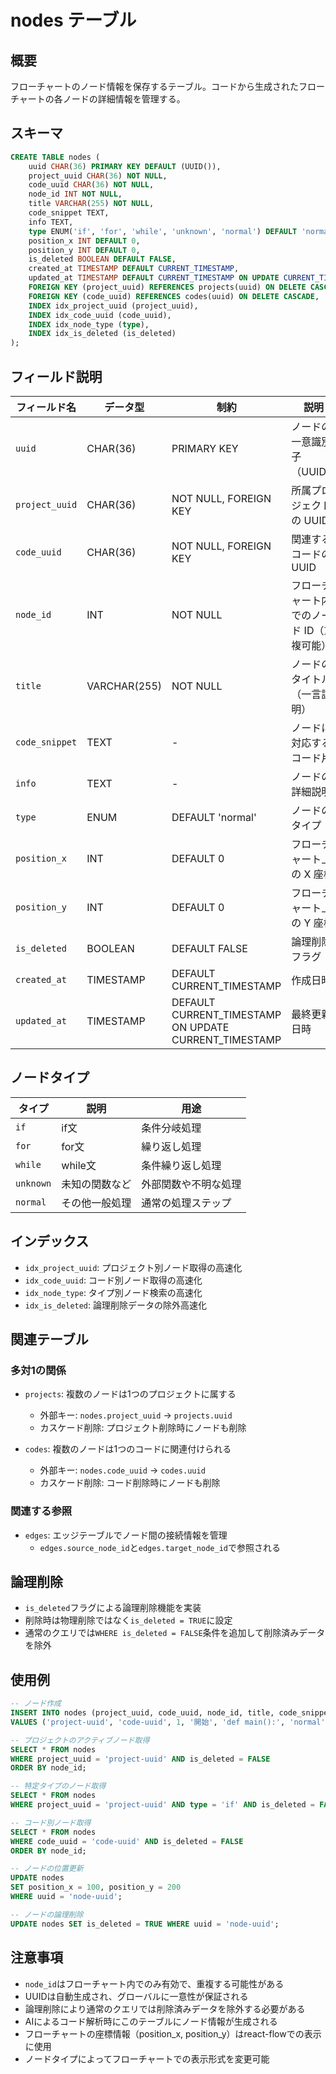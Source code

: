 # nodes テーブル

## 概要

フローチャートのノード情報を保存するテーブル。コードから生成されたフローチャートの各ノードの詳細情報を管理する。

## スキーマ

```sql
CREATE TABLE nodes (
    uuid CHAR(36) PRIMARY KEY DEFAULT (UUID()),
    project_uuid CHAR(36) NOT NULL,
    code_uuid CHAR(36) NOT NULL,
    node_id INT NOT NULL,
    title VARCHAR(255) NOT NULL,
    code_snippet TEXT,
    info TEXT,
    type ENUM('if', 'for', 'while', 'unknown', 'normal') DEFAULT 'normal',
    position_x INT DEFAULT 0,
    position_y INT DEFAULT 0,
    is_deleted BOOLEAN DEFAULT FALSE,
    created_at TIMESTAMP DEFAULT CURRENT_TIMESTAMP,
    updated_at TIMESTAMP DEFAULT CURRENT_TIMESTAMP ON UPDATE CURRENT_TIMESTAMP,
    FOREIGN KEY (project_uuid) REFERENCES projects(uuid) ON DELETE CASCADE,
    FOREIGN KEY (code_uuid) REFERENCES codes(uuid) ON DELETE CASCADE,
    INDEX idx_project_uuid (project_uuid),
    INDEX idx_code_uuid (code_uuid),
    INDEX idx_node_type (type),
    INDEX idx_is_deleted (is_deleted)
);
```

## フィールド説明

| フィールド名 | データ型 | 制約 | 説明 |
|-------------|----------|------|------|
| `uuid` | CHAR(36) | PRIMARY KEY | ノードの一意識別子（UUID） |
| `project_uuid` | CHAR(36) | NOT NULL, FOREIGN KEY | 所属プロジェクトの UUID |
| `code_uuid` | CHAR(36) | NOT NULL, FOREIGN KEY | 関連するコードの UUID |
| `node_id` | INT | NOT NULL | フローチャート内でのノード ID（重複可能） |
| `title` | VARCHAR(255) | NOT NULL | ノードのタイトル（一言説明） |
| `code_snippet` | TEXT | - | ノードに対応するコード片 |
| `info` | TEXT | - | ノードの詳細説明 |
| `type` | ENUM | DEFAULT 'normal' | ノードのタイプ |
| `position_x` | INT | DEFAULT 0 | フローチャート上の X 座標 |
| `position_y` | INT | DEFAULT 0 | フローチャート上の Y 座標 |
| `is_deleted` | BOOLEAN | DEFAULT FALSE | 論理削除フラグ |
| `created_at` | TIMESTAMP | DEFAULT CURRENT_TIMESTAMP | 作成日時 |
| `updated_at` | TIMESTAMP | DEFAULT CURRENT_TIMESTAMP ON UPDATE CURRENT_TIMESTAMP | 最終更新日時 |

## ノードタイプ

| タイプ | 説明 | 用途 |
|--------|------|------|
| `if` | if文 | 条件分岐処理 |
| `for` | for文 | 繰り返し処理 |
| `while` | while文 | 条件繰り返し処理 |
| `unknown` | 未知の関数など | 外部関数や不明な処理 |
| `normal` | その他一般処理 | 通常の処理ステップ |

## インデックス

- `idx_project_uuid`: プロジェクト別ノード取得の高速化
- `idx_code_uuid`: コード別ノード取得の高速化
- `idx_node_type`: タイプ別ノード検索の高速化
- `idx_is_deleted`: 論理削除データの除外高速化

## 関連テーブル

### 多対1の関係

- `projects`: 複数のノードは1つのプロジェクトに属する
  - 外部キー: `nodes.project_uuid` → `projects.uuid`
  - カスケード削除: プロジェクト削除時にノードも削除

- `codes`: 複数のノードは1つのコードに関連付けられる
  - 外部キー: `nodes.code_uuid` → `codes.uuid`
  - カスケード削除: コード削除時にノードも削除

### 関連する参照

- `edges`: エッジテーブルでノード間の接続情報を管理
  - `edges.source_node_id`と`edges.target_node_id`で参照される

## 論理削除

- `is_deleted`フラグによる論理削除機能を実装
- 削除時は物理削除ではなく`is_deleted = TRUE`に設定
- 通常のクエリでは`WHERE is_deleted = FALSE`条件を追加して削除済みデータを除外

## 使用例

```sql
-- ノード作成
INSERT INTO nodes (project_uuid, code_uuid, node_id, title, code_snippet, type) 
VALUES ('project-uuid', 'code-uuid', 1, '開始', 'def main():', 'normal');

-- プロジェクトのアクティブノード取得
SELECT * FROM nodes 
WHERE project_uuid = 'project-uuid' AND is_deleted = FALSE 
ORDER BY node_id;

-- 特定タイプのノード取得
SELECT * FROM nodes 
WHERE project_uuid = 'project-uuid' AND type = 'if' AND is_deleted = FALSE;

-- コード別ノード取得
SELECT * FROM nodes 
WHERE code_uuid = 'code-uuid' AND is_deleted = FALSE 
ORDER BY node_id;

-- ノードの位置更新
UPDATE nodes 
SET position_x = 100, position_y = 200 
WHERE uuid = 'node-uuid';

-- ノードの論理削除
UPDATE nodes SET is_deleted = TRUE WHERE uuid = 'node-uuid';
```

## 注意事項

- `node_id`はフローチャート内でのみ有効で、重複する可能性がある
- UUIDは自動生成され、グローバルに一意性が保証される
- 論理削除により通常のクエリでは削除済みデータを除外する必要がある
- AIによるコード解析時にこのテーブルにノード情報が生成される
- フローチャートの座標情報（position_x, position_y）はreact-flowでの表示に使用
- ノードタイプによってフローチャートでの表示形式を変更可能